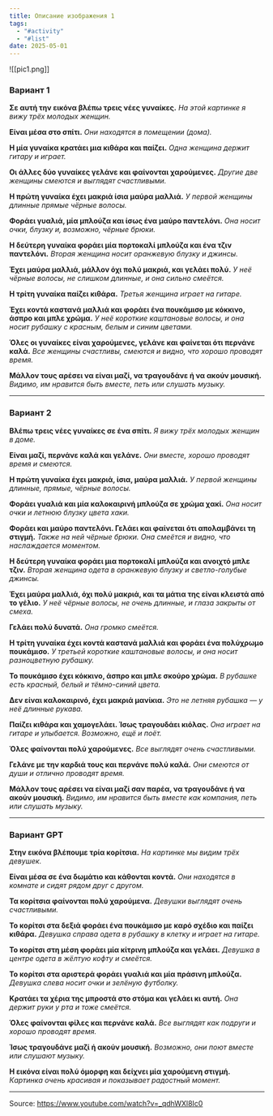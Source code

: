 ```yaml
---
title: Описание изображения 1
tags:
  - "#activity"
  - "#list"
date: 2025-05-01
---
```

![[pic1.png]]

### **Вариант 1**

**Σε αυτή την εικόνα βλέπω τρεις νέες γυναίκες.**
_На этой картинке я вижу трёх молодых женщин._

**Είναι μέσα στο σπίτι.**
_Они находятся в помещении (дома)._ 

**Η μία γυναίκα κρατάει μια κιθάρα και παίζει.**
_Одна женщина держит гитару и играет._

**Οι άλλες δύο γυναίκες γελάνε και φαίνονται χαρούμενες.**
_Другие две женщины смеются и выглядят счастливыми._

**Η πρώτη γυναίκα έχει μακριά ίσια μαύρα μαλλιά.**
_У первой женщины длинные прямые чёрные волосы._

**Φοράει γυαλιά, μία μπλούζα και ίσως ένα μαύρο παντελόνι.**
_Она носит очки, блузку и, возможно, чёрные брюки._

**Η δεύτερη γυναίκα φοράει μία πορτοκαλί μπλούζα και ένα τζιν παντελόνι.**
_Вторая женщина носит оранжевую блузку и джинсы._

**Έχει μαύρα μαλλιά, μάλλον όχι πολύ μακριά, και γελάει πολύ.**
_У неё чёрные волосы, не слишком длинные, и она сильно смеётся._

**Η τρίτη γυναίκα παίζει κιθάρα.**
_Третья женщина играет на гитаре._

**Έχει κοντά καστανά μαλλιά και φοράει ένα πουκάμισο με κόκκινο, άσπρο και μπλε χρώμα.**
_У неё короткие каштановые волосы, и она носит рубашку с красным, белым и синим цветами._

**Όλες οι γυναίκες είναι χαρούμενες, γελάνε και φαίνεται ότι περνάνε καλά.**
_Все женщины счастливы, смеются и видно, что хорошо проводят время._

**Μάλλον τους αρέσει να είναι μαζί, να τραγουδάνε ή να ακούν μουσική.**
_Видимо, им нравится быть вместе, петь или слушать музыку._

---

### **Вариант 2**

**Βλέπω τρεις νέες γυναίκες σε ένα σπίτι.**
_Я вижу трёх молодых женщин в доме._

**Είναι μαζί, περνάνε καλά και γελάνε.**
_Они вместе, хорошо проводят время и смеются._

**Η πρώτη γυναίκα έχει μακριά, ίσια, μαύρα μαλλιά.**
_У первой женщины длинные, прямые, чёрные волосы._

**Φοράει γυαλιά και μία καλοκαιρινή μπλούζα σε χρώμα χακί.**
_Она носит очки и летнюю блузку цвета хаки._

**Φοράει και μαύρο παντελόνι. Γελάει και φαίνεται ότι απολαμβάνει τη στιγμή.**
_Также на ней чёрные брюки. Она смеётся и видно, что наслаждается моментом._

**Η δεύτερη γυναίκα φοράει μια πορτοκαλί μπλούζα και ανοιχτό μπλε τζιν.**
_Вторая женщина одета в оранжевую блузку и светло-голубые джинсы._

**Έχει μαύρα μαλλιά, όχι πολύ μακριά, και τα μάτια της είναι κλειστά από το γέλιο.**
_У неё чёрные волосы, не очень длинные, и глаза закрыты от смеха._

**Γελάει πολύ δυνατά.**
_Она громко смеётся._

**Η τρίτη γυναίκα έχει κοντά καστανά μαλλιά και φοράει ένα πολύχρωμο πουκάμισο.**
_У третьей короткие каштановые волосы, и она носит разноцветную рубашку._

**Το πουκάμισο έχει κόκκινο, άσπρο και μπλε σκούρο χρώμα.**
_В рубашке есть красный, белый и тёмно-синий цвета._

**Δεν είναι καλοκαιρινό, έχει μακριά μανίκια.**
_Это не летняя рубашка — у неё длинные рукава._

**Παίζει κιθάρα και χαμογελάει. Ίσως τραγουδάει κιόλας.**
_Она играет на гитаре и улыбается. Возможно, ещё и поёт._

**Όλες φαίνονται πολύ χαρούμενες.**
_Все выглядят очень счастливыми._

**Γελάνε με την καρδιά τους και περνάνε πολύ καλά.**
_Они смеются от души и отлично проводят время._

**Μάλλον τους αρέσει να είναι μαζί σαν παρέα, να τραγουδάνε ή να ακούν μουσική.**
_Видимо, им нравится быть вместе как компания, петь или слушать музыку._

---

### **Вариант GPT**

**Στην εικόνα βλέπουμε τρία κορίτσια.**
_На картинке мы видим трёх девушек._

**Είναι μέσα σε ένα δωμάτιο και κάθονται κοντά.**
_Они находятся в комнате и сидят рядом друг с другом._

**Τα κορίτσια φαίνονται πολύ χαρούμενα.**
_Девушки выглядят очень счастливыми._

**Το κορίτσι στα δεξιά φοράει ένα πουκάμισο με καρό σχέδιο και παίζει κιθάρα.**
_Девушка справа одета в рубашку в клетку и играет на гитаре._

**Το κορίτσι στη μέση φοράει μία κίτρινη μπλούζα και γελάει.**
_Девушка в центре одета в жёлтую кофту и смеётся._

**Το κορίτσι στα αριστερά φοράει γυαλιά και μία πράσινη μπλούζα.**
_Девушка слева носит очки и зелёную футболку._

**Κρατάει τα χέρια της μπροστά στο στόμα και γελάει κι αυτή.**
_Она держит руки у рта и тоже смеётся._

**Όλες φαίνονται φίλες και περνάνε καλά.**
_Все выглядят как подруги и хорошо проводят время._

**Ίσως τραγουδάνε μαζί ή ακούν μουσική.**
_Возможно, они поют вместе или слушают музыку._

**Η εικόνα είναι πολύ όμορφη και δείχνει μία χαρούμενη στιγμή.**
_Картинка очень красивая и показывает радостный момент._

----------------------
Source: https://www.youtube.com/watch?v=_qdhWXl8Ic0
